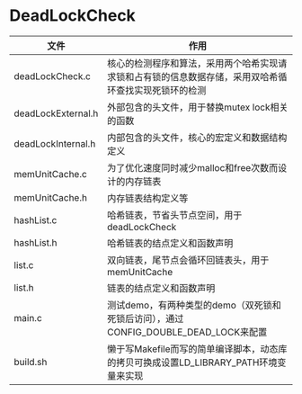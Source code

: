 # DeadLockCheck
文件 | 作用
-|-
deadLockCheck.c | 核心的检测程序和算法，采用两个哈希实现请求锁和占有锁的信息数据存储，采用双哈希循环查找实现死锁环的检测 |
deadLockExternal.h | 外部包含的头文件，用于替换mutex lock相关的函数 |
deadLockInternal.h | 内部包含的头文件，核心的宏定义和数据结构定义 |
memUnitCache.c | 为了优化速度同时减少malloc和free次数而设计的内存链表 |
memUnitCache.h | 内存链表结构定义等 |
hashList.c | 哈希链表，节省头节点空间，用于deadLockCheck |
hashList.h | 哈希链表的结点定义和函数声明 |
list.c | 双向链表，尾节点会循环回链表头，用于memUnitCache |
list.h | 链表的结点定义和函数声明 |
main.c | 测试demo，有两种类型的demo（双死锁和死锁后访问），通过CONFIG_DOUBLE_DEAD_LOCK来配置 |
build.sh | 懒于写Makefile而写的简单编译脚本，动态库的拷贝可换成设置LD_LIBRARY_PATH环境变量来实现 |

